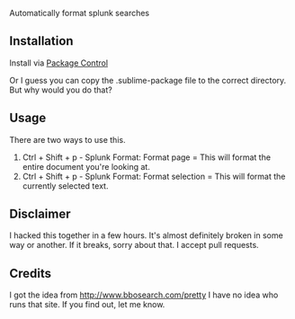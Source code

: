 Automatically format splunk searches

## Installation
Install via [Package Control](http://wbond.net/sublime_packages/package_control)

Or I guess you can copy the .sublime-package file to the correct directory. But why would you do that?

## Usage
There are two ways to use this.
1. Ctrl + Shift + p - Splunk Format: Format page = This will format the entire document you're looking at.
2. Ctrl + Shift + p - Splunk Format: Format selection = This will format the currently selected text.

## Disclaimer
I hacked this together in a few hours. It's almost definitely broken in some way or another. If it breaks, sorry about that. I accept pull requests.

## Credits
I got the idea from http://www.bbosearch.com/pretty I have no idea who runs that site. If you find out, let me know.